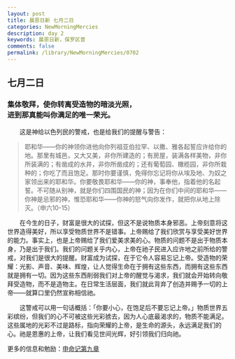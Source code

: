 ```yaml
---
layout: post
title: 晨恩日新 七月二日
categories: NewMorningMercies
description: day 2
keywords: 晨恩日新，保罗区普
comments: false
permalink: /library/NewMorningMercies/0702
---
```


## 七月二日

### 集体敬拜，使你转离受造物的暗淡光照， <br> 进到那真能叫你满足的唯一荣光。

&emsp;&emsp;这是神给以色列民的警戒，也是给我们的提醒与警告：

> 耶和华——你的神领你进他向你列祖亚伯拉罕、以撒、雅各起誓应许给你的地。那里有城邑，又大又美，非你所建造的；有房屋，装满各样美物，非你所装满的；有凿成的水井，非你所凿成的；还有葡萄园、橄榄园，非你所栽种的；你吃了而且饱足。那时你要谨慎，免得你忘记将你从埃及地、为奴之家领出来的耶和华。你要敬畏耶和华——你的神，事奉他，指着他的名起誓。不可随从别神，就是你们四围国民的神；因为在你们中间的耶和华——你神是忌邪的神，惟恐耶和华——你神的怒气向你发作，就把你从地上除灭。（申六10-15）

&emsp;&emsp;在今生的日子，财富是很大的试探，但这不是说物质本身邪恶。上帝刻意将这世界造得美好，所以享受物质世界不是错事。上帝赐给了我们欣赏与享受美好世界的能力。事实上，也是上帝赐给了我们爱美求美的心。物质的问题不是出于物质本身，乃是出于我们。我们的问题关乎内心，上帝在祂子民进入应许地之前所给的警戒，对我们是很大的提醒。财富成为试探，在于它令人容易忘记上帝。受造物的荣耀：光影、声音、美味、辉煌，让人觉得生命在于拥有这些东西，而拥有这些东西就是拥有一切。因为这些东西削弱我们对上帝的醒觉与渴求，我们就会开始转向敬拜受造物，而不是造物主。在日常生活层面，我们就此背弃了创造并赐予一切的上帝——就算口里仍然宣称相信祂。

&emsp;&emsp;这警戒可以用一句话概括：「你要小心，在饱足后不要忘记上帝。」物质世界五彩缤纷，但我们的心不可被这些光彩掳去，因为人心底最渴求的，物质不能满足。这些属地的光彩不过是路标，指向荣耀的上帝，是生命的源头，永远满足我们的心。祂是恩惠的上帝，让我们看见世间光辉，好引领我们归向祂。

更多的信息和勉励：[申命记第九章]()
